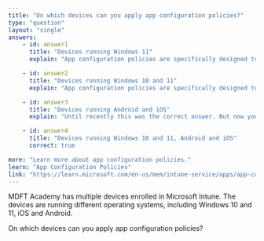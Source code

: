 ```yaml
---
title: "On which devices can you apply app configuration policies?"
type: "question"
layout: "single"
answers:
    - id: answer1
      title: "Devices running Windows 11"
      explain: "App configuration policies are specifically designed to configure apps on Android and iOS devices."

    - id: answer2
      title: "Devices running Windows 10 and 11"
      explain: "App configuration policies are specifically designed to configure apps on Android and iOS devices."

    - id: answer3
      title: "Devices running Android and iOS"
      explain: "Until recently this was the correct answer. But now you can also use app configuration policies to configure the Edge browser on Windows 10 and 11."

    - id: answer4
      title: "Devices running Windows 10 and 11, Android and iOS"
      correct: true

more: "Learn more about app configuration policies."
learn: "App Configuration Policies"
link: "https://learn.microsoft.com/en-us/mem/intune-service/apps/app-configuration-policies-managed-app"
---
```

MDFT Academy has multiple devices enrolled in Microsoft Intune. The devices are running different operating systems, including Windows 10 and 11, iOS and Android.

On which devices can you apply app configuration policies?

